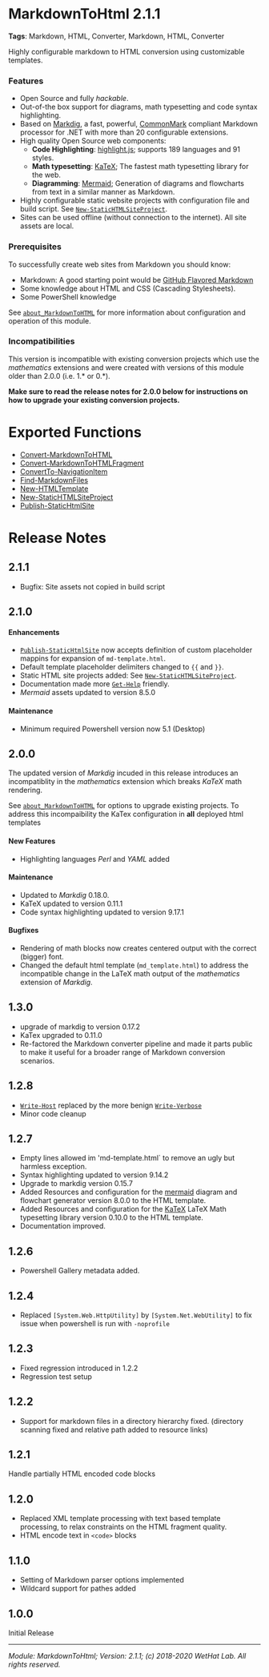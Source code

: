 ﻿# MarkdownToHtml 2.1.1

**Tags**: Markdown, HTML, Converter, Markdown, HTML, Converter

Highly configurable markdown to HTML conversion using customizable templates.

### Features

* Open Source and fully _hackable_.
* Out-of-the box support for diagrams, math typesetting and code syntax
  highlighting.
* Based on [Markdig](https://github.com/lunet-io/markdig),
  a fast, powerful, [CommonMark](http://commonmark.org/) compliant Markdown
  processor for .NET with more than 20 configurable extensions.
* High quality Open Source web components:
  - **Code Highlighting**: [highlight.js](https://highlightjs.org/); supports
    189 languages and 91 styles.
  - **Math typesetting**: [KaTeX](https://katex.org/); The fastest math
    typesetting library for the web.
  - **Diagramming**: [Mermaid](http://mermaid-js.github.io/mermaid/); Generation
    of diagrams and flowcharts from text in a similar manner as Markdown.
* Highly configurable static website projects with configuration file and build
  script. See [`New-StaticHTMLSiteProject`](New-StaticHTMLSiteProject.md).
* Sites can be used offline (without connection to the internet). All site
  assets are local.

### Prerequisites

To successfully create web sites from Markdown you should know:
* Markdown: A good starting point would be
  [GitHub Flavored Markdown](https://github.github.com/gfm/)
* Some knowledge about HTML and CSS (Cascading Stylesheets).
* Some PowerShell knowledge

See [`about_MarkdownToHTML`](about_MarkdownToHTML.md) for more information about configuration
and operation of this module.

### Incompatibilities

This version is incompatible with existing conversion projects
which use the _mathematics_ extensions and were created with versions of this module
older than 2.0.0 (i.e. 1.* or 0.*).

**Make sure to read the release notes for 2.0.0 below for instructions on how to upgrade your
existing conversion projects.**

# Exported Functions

* [Convert-MarkdownToHTML](Convert-MarkdownToHTML.md)
* [Convert-MarkdownToHTMLFragment](Convert-MarkdownToHTMLFragment.md)
* [ConvertTo-NavigationItem](ConvertTo-NavigationItem.md)
* [Find-MarkdownFiles](Find-MarkdownFiles.md)
* [New-HTMLTemplate](New-HTMLTemplate.md)
* [New-StaticHTMLSiteProject](New-StaticHTMLSiteProject.md)
* [Publish-StaticHtmlSite](Publish-StaticHtmlSite.md)

# Release Notes

## 2.1.1

* Bugfix: Site assets not copied in build script

## 2.1.0

#### Enhancements

* [`Publish-StaticHtmlSite`](Publish-StaticHtmlSite.md) now accepts definition of custom placeholder
  mappins for expansion of `md-template.html`.
* Default template placeholder delimiters changed to `{{` and `}}`.
* Static HTML site projects added: See [`New-StaticHTMLSiteProject`](New-StaticHTMLSiteProject.md).
* Documentation made more [`Get-Help`](Get-Help.md) friendly.
* _Mermaid_ assets updated to version 8.5.0

#### Maintenance

* Minimum required Powershell version now 5.1 (Desktop)

## 2.0.0

The updated version of _Markdig_ incuded in this release introduces
an incompatiblity in the _mathematics_ extension which breaks _KaTeX_ math rendering.

See [`about_MarkdownToHTML`](about_MarkdownToHTML.md) for options to upgrade existing projects.
To address this incompaibility the KaTex configuration in **all** deployed html templates

#### New Features

* Highlighting languages _Perl_ and _YAML_ added

#### Maintenance

* Updated to _Markdig_ 0.18.0.
* KaTeX updated to version 0.11.1
* Code syntax highlighting updated to version 9.17.1

#### Bugfixes
* Rendering of math blocks now creates centered output with the correct (bigger) font.
* Changed the default html template (`md_template.html`) to address the incompatible
  change in the LaTeX math output of the _mathematics_ extension of _Markdig_.

## 1.3.0

* upgrade of markdig to version 0.17.2
* KaTex upgraded to 0.11.0
* Re-factored the Markdown converter pipeline and made it parts public
  to make it useful for a broader range of Markdown conversion scenarios.

## 1.2.8

* [`Write-Host`](Write-Host.md) replaced by the more benign [`Write-Verbose`](Write-Verbose.md)
* Minor code cleanup

## 1.2.7

* Empty lines allowed im 'md-template.html` to remove an ugly but harmless
  exception.
* Syntax highlighting updated to version 9.14.2
* Upgrade to markdig version 0.15.7
* Added Resources and configuration for the [mermaid](https://mermaidjs.github.io/) diagram and
  flowchart generator version 8.0.0 to the HTML template.
* Added Resources and configuration for the [KaTeX](https://katex.org/) LaTeX Math
  typesetting library version 0.10.0 to the HTML template.
* Documentation improved.

## 1.2.6

* Powershell Gallery metadata added.

## 1.2.4

* Replaced `[System.Web.HttpUtility]` by `[System.Net.WebUtility]` to fix issue
  when powershell is run with `-noprofile`

## 1.2.3

* Fixed regression introduced in 1.2.2
* Regression test setup

## 1.2.2

* Support for markdown files in a directory hierarchy fixed.
  (directory scanning fixed and relative path added to resource links)
## 1.2.1

Handle partially HTML encoded code blocks

## 1.2.0

* Replaced XML template processing with text based template processing,
  to relax constraints on the HTML fragment quality.
* HTML encode text in `<code>` blocks

## 1.1.0

* Setting of Markdown parser options implemented
* Wildcard support for pathes added

## 1.0.0

Initial Release

---

<cite>Module: MarkdownToHtml; Version: 2.1.1; (c) 2018-2020 WetHat Lab. All rights reserved.</cite>
